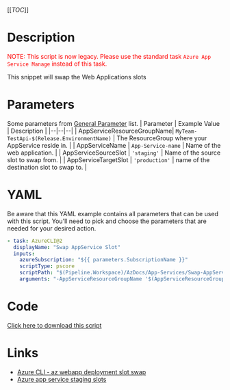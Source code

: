 [[_TOC_]]

# Description

<font color="red">NOTE: This script is now legacy. Please use the standard task `Azure App Service Manage` instead of this task.</font>

This snippet will swap the Web Applications slots

# Parameters

Some parameters from [General Parameter](/Azure/AzDocs-v1/Scripts) list.
| Parameter | Example Value | Description |
|--|--|--|
| AppServiceResourceGroupName| `MyTeam-TestApi-$(Release.EnvironmentName)` | The ResourceGroup where your AppService reside in. |
| AppServiceName | `App-Service-name` | Name of the web application. |
| AppServiceSourceSlot | `'staging'` | Name of the source slot to swap from. |
| AppServiceTargetSlot | `'production'` | name of the destination slot to swap to. |

# YAML

Be aware that this YAML example contains all parameters that can be used with this script. You'll need to pick and choose the parameters that are needed for your desired action.

```yaml
- task: AzureCLI@2
  displayName: "Swap AppService Slot"
  inputs:
    azureSubscription: "${{ parameters.SubscriptionName }}"
    scriptType: pscore
    scriptPath: "$(Pipeline.Workspace)/AzDocs/App-Services/Swap-AppService-Slot.ps1"
    arguments: "-AppServiceResourceGroupName '$(AppServiceResourceGroupName)' -AppServiceName '$(AppServiceName)' -AppServiceSourceSlot '$(AppServiceSourceSlot)' -AppServiceTargetSlot '$(AppServiceTargetSlot)'"
```

# Code

[Click here to download this script](../../../../../src/App-Services/Swap-AppService-Slot.ps1)

# Links

- [Azure CLI - az webapp deployment slot swap](https://docs.microsoft.com/en-us/cli/azure/webapp/deployment/slot?view=azure-cli-latest#az_webapp_deployment_slot_swap)
- [Azure app service staging slots](https://docs.microsoft.com/en-us/azure/app-service/deploy-staging-slots)
